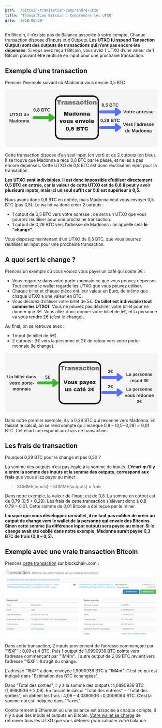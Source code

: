 ```yaml
---
path: '/bitcoin-transaction-comprendre-utxo'
title: 'Transaction Bitcoin : Comprendre les UTXO'
date: '2018-06-29'
---
```


En Bitcoin, il n’existe pas de Balance associée à votre compte. Chaque transaction dispose d’Inputs et d’Outputs. **Les UTXO (Unspend Tansaction Output) sont des outputs de transactions qui n’ont pas encore été dépensés.** Si vous avez reçu 1 Bitcoin, vous avez 1 UTXO d’une valeur de 1 Bitcoin pouvant être réutilisé en input pour une prochaine transaction.

## Exemple d’une transaction
Prenons l’exemple suivant où Madonna vous envoie 0,5 BTC :  

![bitcoin transaction UTXO](images/transaction_bitcoin.png)

Cette transaction dispose d’un seul input (en vert) et de 2 outputs (en bleu). Il se trouve que Madonna a reçu 0,8 BTC par le passé, et ne les a pas encore dépensés. Cette UTXO de 0,8 BTC est donc réutilisé en input pour la transaction.

**Les UTXO sont indivisibles. Il est donc impossible d’utiliser directement 0,5 BTC en entrée, car la valeur de cette UTXO est de 0,8.Il peut y avoir plusieurs inputs, mais ici un seul suffit car 0,8 est supérieur à 0,5.**

Nous avons donc 0,8 BTC en entrée, mais Madonna veut vous envoyer 0,5 BTC (pas 0,8). Le wallet va donc créer 2 outputs :

- 1 output de 0,5 BTC vers votre adresse : ce sera un UTXO que vous pourrez réutiliser pour une prochaine transaction.
- 1 output de 0,29 BTC vers l’adresse de Madonna : on appelle cela **le "change"**.

Vous disposez maintenant d’un UTXO de 0,5 BTC, que vous pourrez réutiliser en input pour une prochaine transaction.

## A quoi sert le change ?

Prenons un exemple où vous voulez vous payer un café qui coûte 3€ :

- Vous regardez dans votre porte-monnaie ce que vous pouvez dépenser. Tout comme le wallet regarde les UTXO que vous pouvez utiliser.
- Chaque billet et chaque pièce ont leur valeur en Euro, de même que chaque UTXO a une valeur en BTC.
- Vous décidez d’utiliser votre billet de 5€. **Ce billet est indivisible (tout comme les UTXO).** Vous ne pouvez pas déchirer votre billet pour ne donner que 3€. Vous allez donc donner votre billet de 5€, et la personne va vous rendre 2€ (c’est le change).

Au final, on se retrouve avec :

- 1 input (le billet de 5€).
- 2 outputs : 3€ vers la personne et 2€ de retour vers votre porte-monnaie (le change).

![transaction bitoin euro](images/transaction_euro.png)

Dans notre premier exemple, il y a 0,29 BTC qui revienne vers Madonna. En faisant le calcul, on se rend compte qu’il manque 0,8 – (0,5+0,29) = 0,01 BTC. Cet écart correspond aux frais de transaction.

## Les frais de transaction

Pourquoi 0,29 BTC pour le change et pas 0,30 ?

La somme des outputs n’est pas égale à la somme de inputs. **L’écart qu’il y a entre la somme des inputs et la somme des outputs, correspond aux frais** que vous allez payer au miner :

> SOMME(inputs) – SOMME(outputs) = frais

Dans notre exemple, la valeur de l’input est de 0,8. La somme en output est de 0,79 (0,5 + 0,29). Les frais de cette transaction s’élèvent donc à 0,8 – 0,79 = 0,01. Cette somme de 0,01 Bitcoin a été reçue par le miner.

**Lorsque que vous développez un wallet, il ne faut pas oublier de créer un output de change vers le wallet de la personne qui envoie des Bitcoins. Sinon cette somme (la différence input output) sera payée au miner. Si le change avait été oublié dans notre exemple, Madonna aurait payée 0,3 BTC de frais (0,8 – 0,5).**

## Exemple avec une vraie transaction Bitcoin

Prenons <a href="https://www.blockchain.com/fr/btc/tx/c5dc690f8e098af014aee72bf824da8494a4c1f254d79003ebf26dd4ad7cf6f5" target="_blank" title="blockchain transactions" rel="noopener nofollow">cette transaction</a> sur blockchain.com :

![transaction blockchain bitcoin](images/transaction_blockchain.png)

Dans cette transaction, 2 inputs proviennent de l’adresse commençant par "15XF" : 0,09 et 4 BTC. Puis 1 output de 1,9990936 BTC pointe vers l’adresse commençant par "1M4m". 1 autre output de 2,09 BTC revient vers l’adresse "15XF". Il s’agit du change.

L’adresse "15XF" a donc envoyée 1,9990936 BTC à "1M4m". C’est ce qui est indiqué dans "Estimation des BTC échangées".

Dans "Total des sorties", il y a la somme des outputs :4,0890936 BTC (1,9990936 + 2,09). En faisant le calcul "Total des entrées" – "Total des sorties", on obtient les frais : 4,09 – 4,0890936 =0,0009064 BTC. C’est la somme qui est indiquée dans "Taxes".

Contrairement à Ethereum où une balance est associée à chaque compte, il n’y a que des inputs et outputs en Bitcoin. <a href="http://antoinetesner.fr/role-wallet-bitcoin/" target="_blank" title="bitcoin role d'un wallet" rel="noopener">Votre wallet se charge</a> de retrouver tous les UTXO que vous détenez pour calculer votre balance.

